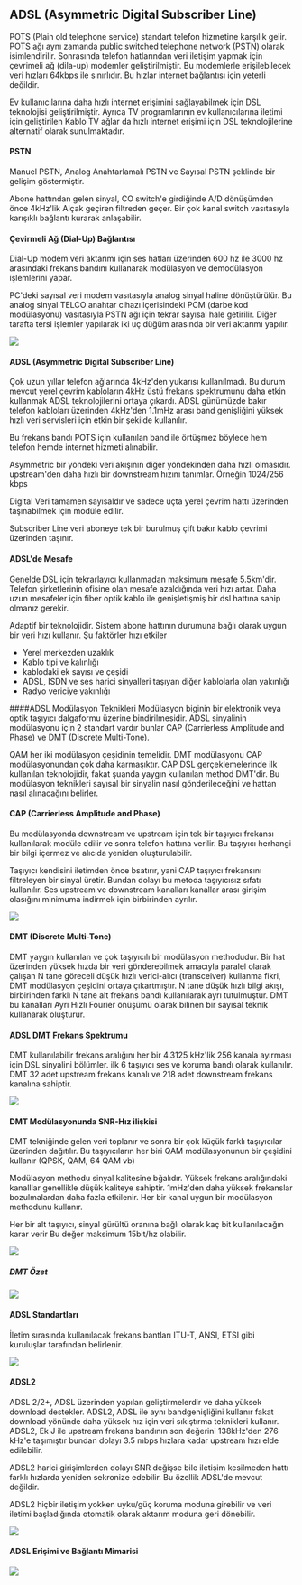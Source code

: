 ADSL (Asymmetric Digital Subscriber Line)
--------

POTS (Plain old telephone service) standart telefon hizmetine karşılık gelir. POTS ağı aynı zamanda public switched telephone network (PSTN) olarak isimlendirilir. Sonrasında telefon hatlarından veri iletişim yapmak için çevrimeli ağ (dila-up) modemler geliştirilmiştir. Bu modemlerle erişilebilecek veri hızları 64kbps ile sınırlıdır. Bu hızlar internet bağlantısı için yeterli değildir.

Ev kullanıcılarına daha hızlı internet erişimini sağlayabilmek için DSL teknolojisi geliştirilmiştir. Ayrıca TV programlarının ev kullanıcılarına iletimi için geliştirilen Kablo TV ağlar da hızlı internet erişimi için DSL teknolojilerine alternatif olarak sunulmaktadır.


#### PSTN
Manuel PSTN, Analog Anahtarlamalı PSTN ve Sayısal PSTN şeklinde bir gelişim göstermiştir.

Abone hattından gelen sinyal, CO switch'e girdiğinde A/D dönüşümden önce 4kHz'lik Alçak geçiren filtreden geçer. Bir çok kanal switch vasıtasıyla karışıklı bağlantı kurarak anlaşabilir.

#### Çevirmeli Ağ (Dial-Up) Bağlantısı
Dial-Up modem veri aktarımı için ses hatları üzerinden 600 hz ile 3000 hz arasındaki frekans bandını kullanarak modülasyon ve demodülasyon işlemlerini yapar.

PC'deki sayısal veri modem vasıtasıyla analog sinyal haline dönüştürülür. Bu analog sinyal TELCO anahtar cihazı içerisindeki PCM (darbe kod modülasyonu) vasıtasıyla PSTN ağı için tekrar sayısal hale getirilir. Diğer tarafta tersi işlemler yapılarak iki uç düğüm arasında bir veri aktarımı yapılır.


![](dialup.png)

#### ADSL (Asymmetric Digital Subscriber Line)
Çok uzun yıllar telefon ağlarında 4kHz'den yukarısı kullanılmadı. Bu durum mevcut yerel çevrim kabloların 4kHz üstü frekans spektrumunu daha etkin kullanmak ADSL teknolojilerini ortaya çıkardı. ADSL günümüzde bakır telefon kabloları üzerinden 4kHz'den 1.1mHz arası band genişliğini yüksek hızlı veri servisleri için etkin bir şekilde kullanılır.

Bu frekans bandı POTS için kullanılan band ile örtüşmez böylece hem telefon hemde internet hizmeti alınabilir.

Asymmetric bir yöndeki veri akışının diğer  yöndekinden daha hızlı olmasıdır. upstream'den daha hızlı bir downstream hızını tanımlar. Örneğin 1024/256 kbps

Digital Veri tamamen sayısaldır ve sadece uçta yerel çevrim hattı üzerinden taşınabilmek için modüle edilir.

Subscriber Line veri aboneye tek bir burulmuş çift bakır kablo çevrimi üzerinden taşınır.

#### ADSL'de Mesafe
Genelde DSL için tekrarlayıcı kullanmadan maksimum mesafe 5.5km'dir. Telefon şirketlerinin ofisine olan mesafe azaldığında veri hızı artar. Daha uzun mesafeler için fiber optik kablo ile genişletişmiş bir dsl hattına sahip olmanız gerekir. 

Adaptif bir teknolojidir. Sistem abone hattının durumuna bağlı olarak uygun bir veri hızı kullanır. Şu faktörler hızı etkiler
* Yerel merkezden uzaklık
* Kablo tipi ve kalınlığı
* kablodaki ek sayısı ve çeşidi
* ADSL, ISDN ve ses harici sinyalleri taşıyan diğer kablolarla olan yakınlığı
* Radyo vericiye yakınlığı

####ADSL Modülasyon Teknikleri
Modülasyon biginin bir elektronik veya optik taşıyıcı dalgaformu üzerine bindirilmesidir. ADSL sinyalinin modülasyonu için 2 standart vardır bunlar CAP (Carrierless Amplitude and Phase) ve DMT (Discrete Multi-Tone).

QAM her iki modülasyon çeşidinin temelidir. DMT modülasyonu CAP modülasyonundan çok daha karmaşıktır. CAP DSL gerçeklemelerinde ilk kullanılan teknolojidir, fakat şuanda yaygın kullanılan method DMT'dir. Bu modülasyon teknikleri sayısal bir sinyalin nasıl gönderileceğini ve hattan nasıl alınacağını belirler.

#### CAP (Carrierless Amplitude and Phase)
Bu modülasyonda downstream ve upstream için tek bir taşıyıcı frekansı kullanılarak modüle edilir ve sonra telefon hattına verilir. Bu taşıyıcı herhangi bir bilgi içermez ve alıcıda yeniden oluşturulabilir.

Taşıyıcı kendisini iletimden önce bsatırır, yani CAP taşıyıcı frekansını filtreleyen bir sinyal üretir. Bundan dolayı bu metoda taşıyıcısız sıfatı kullanılır. Ses upstream ve downstream kanalları kanallar arası girişim olasığını minimuma indirmek için birbirinden ayrılır.

![](cap.png)

#### DMT (Discrete Multi-Tone)
DMT yaygın kullanılan ve çok taşıyıcılı bir modülasyon methodudur. Bir hat üzerinden yüksek hızda bir veri gönderebilmek amacıyla paralel olarak çalışan N tane göreceli düşük hızlı verici-alıcı (transceiver) kullanma fikri, DMT modülasyon çeşidini ortaya çıkartmıştır. N tane düşük hızlı bilgi akışı, birbirinden farklı N tane alt frekans bandı kullanılarak ayrı tutulmuştur. DMT bu kanalları Ayrı Hızlı Fourier önüşümü olarak bilinen bir sayısal teknik kullanarak oluşturur.

#### ADSL DMT Frekans Spektrumu
DMT kullanılabilir frekans aralığını her bir 4.3125 kHz'lik 256 kanala ayırması için DSL sinyalini bölümler. ilk 6 taşıyıcı ses ve koruma bandı olarak kullanılır. DMT 32 adet upstream frekans kanalı ve 218 adet downstream frekans kanalına sahiptir.

![](adsldmt.png)

#### DMT Modülasyonunda SNR-Hız ilişkisi
DMT tekniğinde gelen veri toplanır ve sonra bir çok küçük farklı taşıyıcılar üzerinden dağıtılır. Bu taşıyıcıların her biri QAM modülasyonunun bir çeşidini kullanır (QPSK, QAM, 64 QAM vb)

Modülasyon methodu sinyal kalitesine bğalıdır. Yüksek frekans aralığındaki kanalllar genellikle düşük kaliteye sahiptir. 1mHz'den daha yüksek frekanslar bozulmalardan daha fazla etkilenir. Her bir kanal uygun bir modülasyon methodunu kullanır.

Her bir alt taşıyıcı, sinyal gürültü oranına bağlı olarak kaç bit kullanılacağın karar verir Bu değer maksimum 15bit/hz olabilir.

![](dmtsnr.png)

##### DMT Özet

![](dmtsum.png)

#### ADSL Standartları
İletim sırasında kullanılacak frekans bantları ITU-T, ANSI, ETSI gibi kuruluşlar tarafından belirlenir.

![](adslstandart.png)

#### ADSL2
ADSL 2/2+, ADSL üzerinden yapılan geliştirmelerdir ve daha yüksek download destekler. ADSL2, ADSL ile aynı bandgenişliğini kullanır fakat download yönünde daha yüksek hız için veri sıkıştırma teknikleri kullanır. ADSL2, Ek J ile upstream frekans bandının son değerini 138kHz'den 276 kHz'e taşımıştır bundan dolayı 3.5 mbps hızlara kadar upstream hızı elde edilebilir.

ADSL2 harici girişimlerden dolayı SNR değişse bile iletişim kesilmeden hattı farklı hızlarda yeniden sekronize edebilir. Bu özellik ADSL'de mevcut değildir.

ADSL2 hiçbir iletişim yokken uyku/güç koruma moduna girebilir ve veri iletimi başladığında otomatik olarak aktarım moduna geri dönebilir.

![](adsl2.png)

#### ADSL Erişimi ve Bağlantı Mimarisi
![](adsl-erisim.png)

